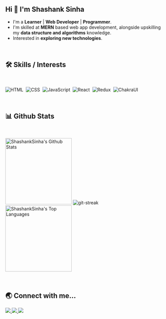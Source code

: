 ## Hi 👋 I'm Shashank Sinha
- I'm a **Learner** | **Web Developer** | **Programmer**. 
- I'm skilled at **MERN** based web app development, alongside upskilling my **data structure and algorithms** knowledge. 
- Interested in **exploring new technologies**. 
<!-- - Checkout my [resume](https://drive.google.com/file/d/1LCu_MCYhcG5WTcRIIpPuKWfhgyjaiiAo/view?usp=sharing) -->

<br />

## :hammer_and_wrench: Skills / Interests

<br />
<div>

  ![HTML](https://img.shields.io/badge/html5%20-%23E34F26.svg?&style=for-the-badge&logo=html5&logoColor=white)&nbsp;
  ![CSS](https://img.shields.io/badge/css3%20-%231572B6.svg?&style=for-the-badge&logo=css3&logoColor=white)&nbsp;
  ![JavaScript](https://img.shields.io/badge/javascript%20-%23323330.svg?&style=for-the-badge&logo=javascript&logoColor=%23F7DF1E)&nbsp;
  ![React](https://img.shields.io/badge/react%20-%2320232a.svg?&style=for-the-badge&logo=react&logoColor=%2361DAFB)&nbsp;
  ![Redux](https://img.shields.io/badge/redux-%23593d88.svg?&style=for-the-badge&logo=redux&logoColor=white)&nbsp;
  ![ChakraUI](https://img.shields.io/badge/ChakraUI-%23404d59.svg?&style=for-the-badge&logo=chakraui&logoColor=white&backgroundColor=blue)&nbsp;
<!--   ![MongoDB](https://img.shields.io/badge/MongoDB-%234ea94b.svg?&style=for-the-badge&logo=mongodb&logoColor=white)&nbsp; -->
<!--   ![Node.js](https://img.shields.io/badge/node.js%20-%2343853D.svg?&style=for-the-badge&logo=node.js&logoColor=white)&nbsp;
  ![Express.js](https://img.shields.io/badge/express.js-%23404d59.svg?style=for-the-badge&logo=express&logoColor=%2361DAFB)
   
<!--   ![Apollo-GraphQL](https://img.shields.io/badge/-ApolloGraphQL-311C87?style=for-the-badge&logo=apollo-graphql)&nbsp; -->

</div>

<br />

## :bar_chart: Github Stats

<br />

<!-- <a href="#">
  <img
    title="🔥 Get streak stats for your profile at git.io/streak-stats"
    alt="Shashanksinha's streak"
    src="https://github-readme-streak-stats.herokuapp.com/?user=Shashanksinha20"
  />
</a> -->
<img
  alt="ShashankSinha's Github Stats"
  src="https://github-readme-stats.vercel.app/api?username=Shashanksinha20&theme=tokyonight"
  height="207px"
/>
<img
  src="https://github-readme-streak-stats.herokuapp.com/?user=Shashanksinha20&theme=tokyonight"
    alt = "git-streak"
    style = "width : 100%, min-height : 215px, marginRight : 25px"
  />
  <br/>
<img
  alt="ShashankSinha's Top Languages"
  src="https://github-readme-stats.vercel.app/api/top-langs/?username=Shashanksinha20&theme=tokyonight"
  height="207px"
/>

<br />

## :earth_asia: Connect with me...

<p>
  <a href="https://www.linkedin.com/in/shashank-sinha-030408155/">
    <img
      src="https://img.shields.io/badge/-LINKEDIN-0077B5?style=for-the-badge&logo=linkedin&logoColor=white"
    />
  </a>
  <a href="mailto:shashanksinha393@gmail.com">
    <img
      src="https://img.shields.io/badge/-GMAIL-D14836?style=for-the-badge&logo=gmail&logoColor=white"
    />
  </a>
  <a href="https://shashanksinha20.github.io/" target="_blank">
    <img
      src="https://img.shields.io/badge/-PORTFOLIO-000000?style=for-the-badge&logo=react&logoColor=white"
    />
  </a>
</p>
